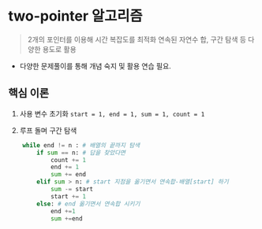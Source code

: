 # two-pointer 알고리즘
> 2개의 포인터를 이용해 시간 복잡도를 최적화
> 연속된 자연수 합, 구간 탐색 등 다양한 용도로 활용
- 다양한 문제풀이를 통해 개념 숙지 및 활용 연습 필요.

## 핵심 이론
1. 사용 변수 초기화
``` start = 1, end = 1, sum = 1, count = 1 ```

2. 루프 돌며 구간 탐색
```python 
    while end != n : # 배열의 끝까지 탐색  
        if sum == n: # 답을 찾았다면
            count += 1
            end += 1
            sum += end
        elif sum > n: # start 지점을 옮기면서 연속합-배열[start] 하기
            sum -= start
            start += 1
        else: # end 옮기면서 연속합 시키기
            end +=1
            sum +=end
```